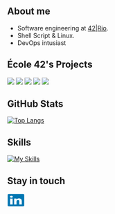 ## About me 
* Software engineering at [42|Rio](https://42.rio/).
* Shell Script & Linux.
* DevOps intusiast 

## École 42's Projects

<img height="80px" src="./src/42_badges/libftm.png" />
</a>

<img height="80px" src="./src/42_badges/get_next_linem.png" />
</a>

<img height="80px" src="./src/42_badges/born2beroote.png" />
</a>

<img height="80px" src="./src/42_badges/ft_printfe.png" />
</a>

<img height="80px" src="./src/42_badges/minitalk.png" />
</a>
    
## GitHub Stats
[![Top Langs](https://github-readme-stats.vercel.app/api/top-langs/?username=fesper-s&layout=compact)](https://github.com/anuraghazra/github-readme-stats)

## Skills
[![My Skills](https://skillicons.dev/icons?i=linux,c,bash,vim,git,github)](https://skillicons.dev)
<br>

## Stay in touch
<div>
  <a href="https://www.linkedin.com/in/eduardo-sidney-238201209/" target="_blank"><img align="center" alt="Linkedin" height="30" width="40" src="https://raw.githubusercontent.com/devicons/devicon/master/icons/linkedin/linkedin-original.svg"></a>
</div>
